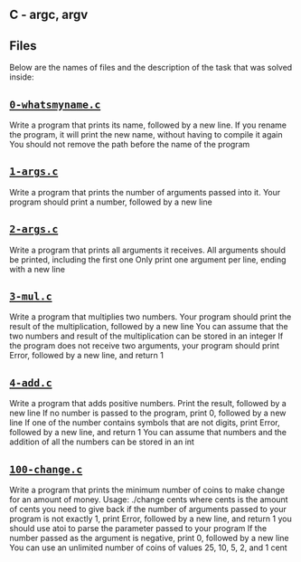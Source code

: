 ## C - argc, argv

## Files
Below are the names of files and the description of the task that was solved inside:

## [`0-whatsmyname.c`](0-whatsmyname.c)
Write a program that prints its name, followed by a new line. If you rename the program, it will print the new name, without having to compile it again You should not remove the path before the name of the program

## [`1-args.c`](1-args.c)
Write a program that prints the number of arguments passed into it. Your program should print a number, followed by a new line

## [`2-args.c`](2-args.c)
Write a program that prints all arguments it receives. All arguments should be printed, including the first one Only print one argument per line, ending with a new line

## [`3-mul.c`](3-mul.c)
Write a program that multiplies two numbers. Your program should print the result of the multiplication, followed by a new line You can assume that the two numbers and result of the multiplication can be stored in an integer If the program does not receive two arguments, your program should print Error, followed by a new line, and return 1

## [`4-add.c`](4-add.c)
Write a program that adds positive numbers. Print the result, followed by a new line If no number is passed to the program, print 0, followed by a new line If one of the number contains symbols that are not digits, print Error, followed by a new line, and return 1 You can assume that numbers and the addition of all the numbers can be stored in an int

## [`100-change.c`](100-change.c)
Write a program that prints the minimum number of coins to make change for an amount of money. Usage: ./change cents where cents is the amount of cents you need to give back if the number of arguments passed to your program is not exactly 1, print Error, followed by a new line, and return 1 you should use atoi to parse the parameter passed to your program If the number passed as the argument is negative, print 0, followed by a new line You can use an unlimited number of coins of values 25, 10, 5, 2, and 1 cent
